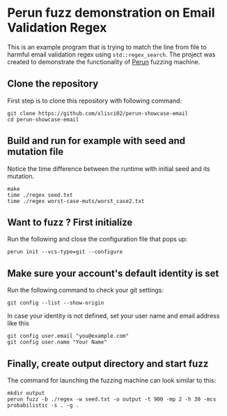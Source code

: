# Perun fuzz demonstration on Email Validation Regex

This is an example program that is trying to match the line from file to harmful email validation regex using `std::regex_search`. The project was created to demonstrate the functionality of [Perun](https://github.com/xlisci02/perun) fuzzing machine. 


## Clone the repository
First step is to clone this repository with following command:

    git clone https://github.com/xlisci02/perun-showcase-email
    cd perun-showcase-email

## Build and run for example with seed and mutation file
Notice the time difference between the runtime with initial seed and its mutation.

    make
    time ./regex seed.txt
    time ./regex worst-case-muts/worst_case2.txt

## Want to fuzz ? First initialize

Run the following and close the configuration file that pops up:

	perun init --vcs-type=git --configure

## Make sure your account's default identity is set
Run the following command to check your git settings:

	git config --list --show-origin

In case your identity is not defined, set your user name and email address like this

	git config user.email "you@example.com"
	git config user.name "Your Name"

## Finally, create output directory and start fuzz
The command for launching the fuzzing machine can look similar to this:

    mkdir output
    perun fuzz -b ./regex -w seed.txt -o output -t 900 -mp 2 -h 30 -mcs probabilistic -s . -g .
